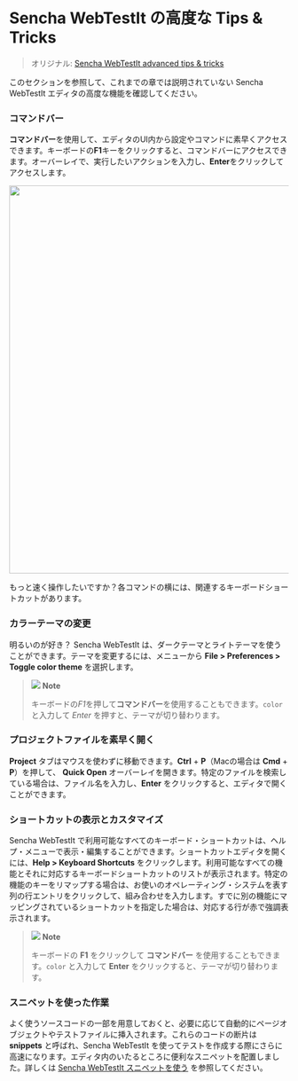 # Sencha WebTestIt の高度な Tips \& Tricks

> オリジナル: [Sencha WebTestIt advanced tips \& tricks](https://docs.sencha.com/webtestit/guides/advanced-topics/sencha-webtestit-advanced-tips-tricks.html)

このセクションを参照して、これまでの章では説明されていない Sencha WebTestIt エディタの高度な機能を確認してください。

### コマンドバー

**コマンドバー**を使用して、エディタのUI内から設定やコマンドに素早くアクセスできます。キーボードの**F1**キーをクリックすると、コマンドバーにアクセスできます。オーバーレイで、実行したいアクションを入力し、**Enter**をクリックしてアクセスします。

<img src="https://docs.sencha.com/webtestit/guides/images/command-bar.png" width="700px" />
<p></p>
もっと速く操作したいですか？各コマンドの横には、関連するキーボードショートカットがあります。

### カラーテーマの変更

明るいのが好き？ Sencha WebTestIt は、ダークテーマとライトテーマを使うことができます。テーマを変更するには、メニューから **File \> Preferences \> Toggle color theme** を選択します。

> ![](https://docs.sencha.com/webtestit/guides/images/note-icon.png) **Note**
> 
> キーボードの*F1*を押して**コマンドバー**を使用することもできます。`color`と入力して *Enter* を押すと、テーマが切り替わります。

### プロジェクトファイルを素早く開く

**Project** タブはマウスを使わずに移動できます。**Ctrl** + **P**（Macの場合は **Cmd** + **P**）を押して、 **Quick Open** オーバーレイを開きます。特定のファイルを検索している場合は、ファイル名を入力し、**Enter** をクリックすると、エディタで開くことができます。

### ショートカットの表示とカスタマイズ

Sencha WebTestIt で利用可能なすべてのキーボード・ショートカットは、ヘルプ・メニューで表示・編集することができます。ショートカットエディタを開くには、**Help \> Keyboard Shortcuts** をクリックします。利用可能なすべての機能とそれに対応するキーボードショートカットのリストが表示されます。特定の機能のキーをリマップする場合は、お使いのオペレーティング・システムを表す列の行エントリをクリックして、組み合わせを入力します。すでに別の機能にマッピングされているショートカットを指定した場合は、対応する行が赤で強調表示されます。

> ![](https://docs.sencha.com/webtestit/guides/images/note-icon.png) **Note**
> 
> キーボードの **F1** をクリックして **コマンドバー** を使用することもできます。`color` と入力して **Enter** をクリックすると、テーマが切り替わります。

### スニペットを使った作業

よく使うソースコードの一部を用意しておくと、必要に応じて自動的にページオブジェクトやテストファイルに挿入されます。これらのコードの断片は **snippets** と呼ばれ、Sencha WebTestIt を使ってテストを作成する際にさらに高速になります。エディタ内のいたるところに便利なスニペットを配置しました。詳しくは [Sencha WebTestIt スニペットを使う](../AdvancedTopics/UsingSenchaWebtestitSnippets.md) を参照してください。
